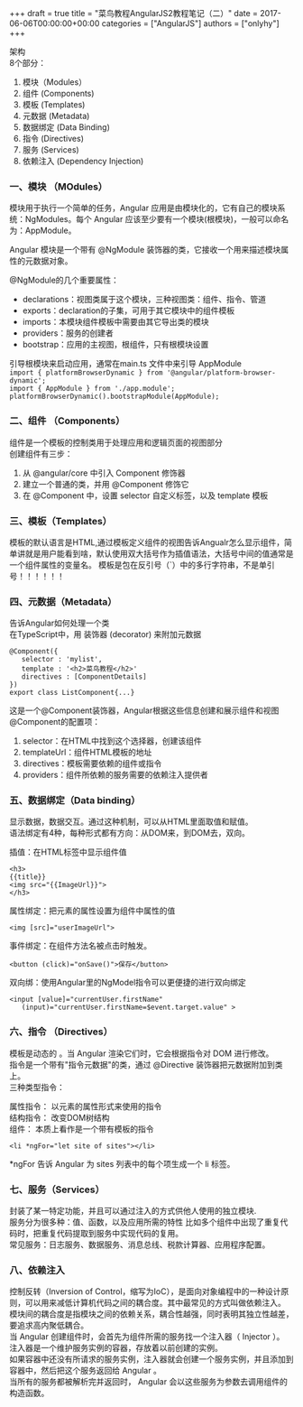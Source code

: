 +++
draft = true
title = "菜鸟教程AngularJS2教程笔记（二）"
date = 2017-06-06T00:00:00+00:00
categories = ["AngularJS"]
authors = ["onlyhy"]
+++

架构  
8个部分：
1. 模块（Modules）
2. 组件 (Components)
3. 模板 (Templates)
4. 元数据 (Metadata)
5. 数据绑定 (Data Binding)
6. 指令 (Directives)
7. 服务 (Services)
8. 依赖注入 (Dependency Injection)

### 一、模块 （MOdules）
模块用于执行一个简单的任务，Angular 应用是由模块化的，它有自己的模块系统：NgModules。每个 Angular 应该至少要有一个模块(根模块)，一般可以命名为：AppModule。  

Angular 模块是一个带有 @NgModule 装饰器的类，它接收一个用来描述模块属性的元数据对象。

@NgModule的几个重要属性：
* declarations：视图类属于这个模块，三种视图类：组件、指令、管道
* exports：declaration的子集，可用于其它模块中的组件模板
* imports：本模块组件模板中需要由其它导出类的模块
* providers：服务的创建者
* bootstrap：应用的主视图，根组件，只有根模块设置  

引导根模块来启动应用，通常在main.ts 文件中来引导 AppModule  
`import { platformBrowserDynamic } from '@angular/platform-browser-dynamic';`  
`import { AppModule } from './app.module';`
`platformBrowserDynamic().bootstrapModule(AppModule);`  


### 二、组件 （Components）  
组件是一个模板的控制类用于处理应用和逻辑页面的视图部分  
创建组件有三步：
1. 从 @angular/core 中引入 Component 修饰器
2. 建立一个普通的类，并用 @Component 修饰它
3. 在 @Component 中，设置 selector 自定义标签，以及 template 模板

### 三、模板（Templates）
模板的默认语言是HTML,通过模板定义组件的视图告诉Angualr怎么显示组件，简单讲就是用户能看到啥，默认使用双大括号作为插值语法，大括号中间的值通常是一个组件属性的变量名。 
模板是包在反引号（`）中的多行字符串，不是单引号！！！！！！ 

### 四、元数据（Metadata） 
告诉Angular如何处理一个类  
在TypeScript中，用 装饰器 (decorator) 来附加元数据
   
    @Component({
       selector : 'mylist',
       template : '<h2>菜鸟教程</h2>'
       directives : [ComponentDetails]
    })
    export class ListComponent{...}  

这是一个@Component装饰器，Angular根据这些信息创建和展示组件和视图  
@Component的配置项：
1. selector：在HTML中找到这个选择器，创建该组件
2. templateUrl：组件HTML模板的地址
3. directives：模板需要依赖的组件或指令
4. providers：组件所依赖的服务需要的依赖注入提供者  

### 五、数据绑定（Data  binding）  
显示数据，数据交互。通过这种机制，可以从HTML里面取值和赋值。  
语法绑定有4种，每种形式都有方向：从DOM来，到DOM去，双向。
 
  插值：在HTML标签中显示组件值
    
    <h3>
    {{title}}
    <img src="{{ImageUrl}}">
    </h3>
  
  属性绑定：把元素的属性设置为组件中属性的值
    
    <img [src]="userImageUrl">

  事件绑定：在组件方法名被点击时触发。

    <button (click)="onSave()">保存</button>  

  双向绑：使用Angular里的NgModel指令可以更便捷的进行双向绑定  

    <input [value]="currentUser.firstName"
       (input)="currentUser.firstName=$event.target.value" >  

### 六、指令 （Directives）  
模板是动态的 。当 Angular 渲染它们时，它会根据指令对 DOM 进行修改。  
指令是一个带有"指令元数据"的类，通过 @Directive 装饰器把元数据附加到类上。  
三种类型指令：

属性指令： 以元素的属性形式来使用的指令  
结构指令： 改变DOM树结构  
组件： 本质上看作是一个带有模板的指令  

    <li *ngFor="let site of sites"></li>  

*ngFor 告诉 Angular 为 sites 列表中的每个项生成一个 li 标签。  

### 七、服务（Services）  
封装了某一特定功能，并且可以通过注入的方式供他人使用的独立模块.  
服务分为很多种：值、函数，以及应用所需的特性
比如多个组件中出现了重复代码时，把重复代码提取到服务中实现代码的复用。  
常见服务：日志服务、数据服务、消息总线、税款计算器、应用程序配置。  


### 八、依赖注入  
控制反转（Inversion of Control，缩写为IoC），是面向对象编程中的一种设计原则，可以用来减低计算机代码之间的耦合度。其中最常见的方式叫做依赖注入。
模块间的耦合度是指模块之间的依赖关系，耦合性越强，同时表明其独立性越差，要追求高内聚低耦合。  
当 Angular 创建组件时，会首先为组件所需的服务找一个注入器（ Injector ）。  
注入器是一个维护服务实例的容器，存放着以前创建的实例。  
如果容器中还没有所请求的服务实例，注入器就会创建一个服务实例，并且添加到容器中，然后把这个服务返回给 Angular 。  
当所有的服务都被解析完并返回时， Angular 会以这些服务为参数去调用组件的构造函数。





